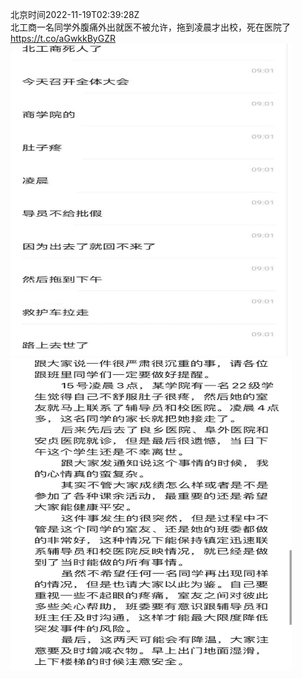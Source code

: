北京时间2022-11-19T02:39:28Z<br>北工商一名同学外腹痛外出就医不被允许，拖到凌晨才出校，死在医院了 https://t.co/aGwkkByGZR<br><img src='/temp/image/2022/o-Month-11/1593675269755256832_0.jpg' width='450' height='500'><img src='/temp/image/2022/o-Month-11/1593675269755256832_1.jpg' width='450' height='500'><br><br>